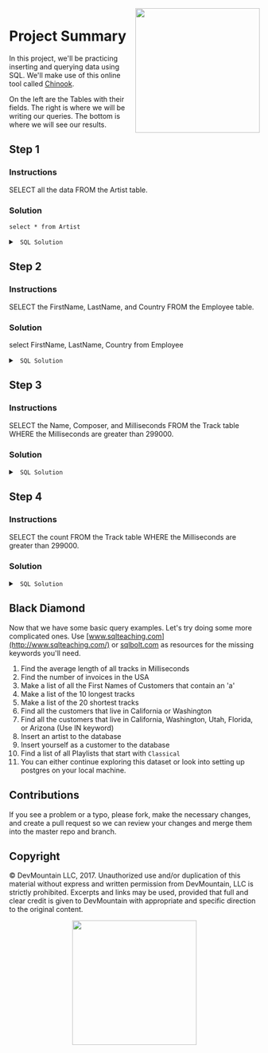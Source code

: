 <img src="https://devmounta.in/img/logowhiteblue.png" width="250" align="right">

# Project Summary

In this project, we'll be practicing inserting and querying data using SQL. We'll make use of this online tool called <a href="http://jxs.me/chinook-web/">Chinook</a>.

On the left are the Tables with their fields. The right is where we will be writing our queries. The bottom is where we will see our results.

## Step 1

### Instructions

SELECT all the data FROM the Artist table.

### Solution

    select * from Artist

<details>

<summary> <code> SQL Solution </code> </summary>

```sql
SELECT * FROM Artist;
```

</details>

## Step 2

### Instructions

SELECT the FirstName, LastName, and Country FROM the Employee table.

### Solution

select FirstName, LastName, Country from Employee

<details>

<summary> <code> SQL Solution </code> </summary>

```sql
SELECT FirstName, LastName, Country
FROM Employee;
```

</details>

## Step 3

### Instructions

SELECT the Name, Composer, and Milliseconds FROM the Track table WHERE the Milliseconds are greater than 299000.

### Solution

<details>

<summary> <code> SQL Solution </code> </summary>

```sql
SELECT Name, Composer, Milliseconds
FROM Track
WHERE Milliseconds > 299000;
```

</details>

## Step 4

### Instructions

SELECT the count FROM the Track table WHERE the Milliseconds are greater than 299000.

### Solution

<details>

<summary> <code> SQL Solution </code> </summary>

```sql
SELECT count(*)
FROM Track
WHERE Milliseconds > 299000;
```

</details>

## Black Diamond

Now that we have some basic query examples. Let's try doing some more complicated ones.
Use [www.sqlteaching.com](http://www.sqlteaching.com/) or [sqlbolt.com](http://sqlbolt.com/) as resources for the missing keywords you'll need.

1.  Find the average length of all tracks in Milliseconds
2.  Find the number of invoices in the USA
3.  Make a list of all the First Names of Customers that contain an 'a'
4.  Make a list of the 10 longest tracks
5.  Make a list of the 20 shortest tracks
6.  Find all the customers that live in California or Washington
7.  Find all the customers that live in California, Washington, Utah, Florida, or Arizona (Use IN keyword)
8.  Insert an artist to the database
9.  Insert yourself as a customer to the database
10. Find a list of all Playlists that start with `Classical`
11. You can either continue exploring this dataset or look into setting up postgres on your local machine.

## Contributions

If you see a problem or a typo, please fork, make the necessary changes, and create a pull request so we can review your changes and merge them into the master repo and branch.

## Copyright

© DevMountain LLC, 2017. Unauthorized use and/or duplication of this material without express and written permission from DevMountain, LLC is strictly prohibited. Excerpts and links may be used, provided that full and clear credit is given to DevMountain with appropriate and specific direction to the original content.

<p align="center">
<img src="https://devmounta.in/img/logowhiteblue.png" width="250">
</p>
